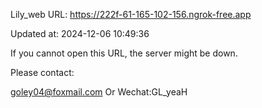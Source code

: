 Lily_web URL: https://222f-61-165-102-156.ngrok-free.app

Updated at: 2024-12-06 10:49:36

If you cannot open this URL, the server might be down.

Please contact: 

goley04@foxmail.com Or Wechat:GL_yeaH